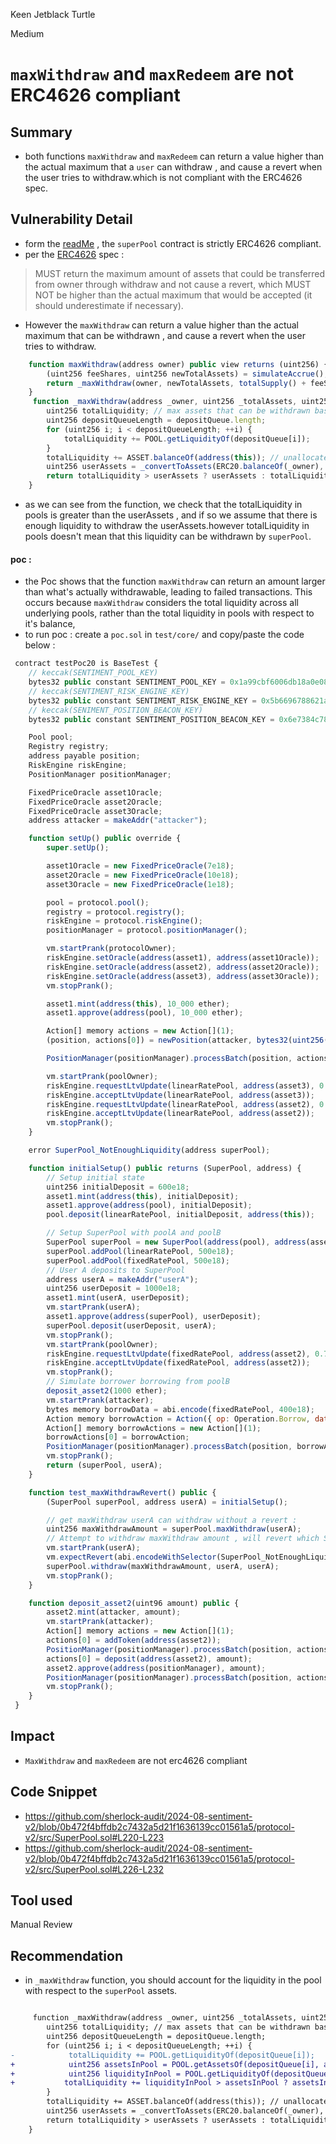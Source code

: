 Keen Jetblack Turtle

Medium

# `maxWithdraw` and `maxRedeem` are not ERC4626 compliant

## Summary
- both functions `maxWithdraw` and `maxRedeem` can return a value higher than the actual maximum that a `user`  can withdraw , and cause a revert when the user tries to withdraw.which is not compliant with the ERC4626 spec.
## Vulnerability Detail
- form the [readMe](https://github.com/sherlock-audit/2024-08-sentiment-v2/tree/main?tab=readme-ov-file#q-is-the-codebase-expected-to-comply-with-any-eips-can-there-beare-there-any-deviations-from-the-specification) , the `superPool` contract is strictly ERC4626 compliant. 
- per the [ERC4626](https://eips.ethereum.org/EIPS/eip-4626) spec : 

> MUST return the maximum amount of assets that could be transferred from owner through withdraw and not cause a revert, which MUST NOT be higher than the actual maximum that would be accepted (it should underestimate if necessary).

- However the `maxWithdraw` can return a value higher than the actual maximum that can be withdrawn , and cause a revert when the user tries to withdraw. 
```js
    function maxWithdraw(address owner) public view returns (uint256) {
        (uint256 feeShares, uint256 newTotalAssets) = simulateAccrue();
        return _maxWithdraw(owner, newTotalAssets, totalSupply() + feeShares);
    }
     function _maxWithdraw(address _owner, uint256 _totalAssets, uint256 _totalShares) internal view returns (uint256) {
        uint256 totalLiquidity; // max assets that can be withdrawn based on superpool and underlying pool liquidity
        uint256 depositQueueLength = depositQueue.length;
        for (uint256 i; i < depositQueueLength; ++i) {
            totalLiquidity += POOL.getLiquidityOf(depositQueue[i]);
        }
        totalLiquidity += ASSET.balanceOf(address(this)); // unallocated assets in the superpool
        uint256 userAssets = _convertToAssets(ERC20.balanceOf(_owner), _totalAssets, _totalShares, Math.Rounding.Down);
        return totalLiquidity > userAssets ? userAssets : totalLiquidity;
    }
```
- as we can see from the function, we check that the totalLiquidity in pools is greater than the userAssets , and if so we assume that there is enough liquidity to withdraw the userAssets.however totalLiquidity in pools  doesn't mean that this liquidity can be withdrawn by `superPool`. 

#### poc  : 
- the Poc shows that the function `maxWithdraw` can return an amount larger than what's actually withdrawable, leading to failed transactions. This occurs because `maxWithdraw` considers the total liquidity across all underlying pools, rather than the total liquidity in pools with respect to it's balance, 
- to run poc : create a `poc.sol` in `test/core/` and copy/paste the code below :
```js
 contract testPoc20 is BaseTest {
    // keccak(SENTIMENT_POOL_KEY)
    bytes32 public constant SENTIMENT_POOL_KEY = 0x1a99cbf6006db18a0e08427ff11db78f3ea1054bc5b9d48122aae8d206c09728;
    // keccak(SENTIMENT_RISK_ENGINE_KEY)
    bytes32 public constant SENTIMENT_RISK_ENGINE_KEY = 0x5b6696788621a5d6b5e3b02a69896b9dd824ebf1631584f038a393c29b6d7555;
    // keccak(SENIMENT_POSITION_BEACON_KEY)
    bytes32 public constant SENTIMENT_POSITION_BEACON_KEY = 0x6e7384c78b0e09fb848f35d00a7b14fc1ad10ae9b10117368146c0e09b6f2fa2;

    Pool pool;
    Registry registry;
    address payable position;
    RiskEngine riskEngine;
    PositionManager positionManager;

    FixedPriceOracle asset1Oracle;
    FixedPriceOracle asset2Oracle;
    FixedPriceOracle asset3Oracle;
    address attacker = makeAddr("attacker");

    function setUp() public override {
        super.setUp();

        asset1Oracle = new FixedPriceOracle(7e18);
        asset2Oracle = new FixedPriceOracle(10e18);
        asset3Oracle = new FixedPriceOracle(1e18);

        pool = protocol.pool();
        registry = protocol.registry();
        riskEngine = protocol.riskEngine();
        positionManager = protocol.positionManager();

        vm.startPrank(protocolOwner);
        riskEngine.setOracle(address(asset1), address(asset1Oracle));
        riskEngine.setOracle(address(asset2), address(asset2Oracle));
        riskEngine.setOracle(address(asset3), address(asset3Oracle));
        vm.stopPrank();

        asset1.mint(address(this), 10_000 ether);
        asset1.approve(address(pool), 10_000 ether);

        Action[] memory actions = new Action[](1);
        (position, actions[0]) = newPosition(attacker, bytes32(uint256(3_492_932_942)));

        PositionManager(positionManager).processBatch(position, actions);

        vm.startPrank(poolOwner);
        riskEngine.requestLtvUpdate(linearRatePool, address(asset3), 0.75e18);
        riskEngine.acceptLtvUpdate(linearRatePool, address(asset3));
        riskEngine.requestLtvUpdate(linearRatePool, address(asset2), 0.75e18);
        riskEngine.acceptLtvUpdate(linearRatePool, address(asset2));
        vm.stopPrank();
    }

    error SuperPool_NotEnoughLiquidity(address superPool);

    function initialSetup() public returns (SuperPool, address) {
        // Setup initial state
        uint256 initialDeposit = 600e18;
        asset1.mint(address(this), initialDeposit);
        asset1.approve(address(pool), initialDeposit);
        pool.deposit(linearRatePool, initialDeposit, address(this));

        // Setup SuperPool with poolA and poolB
        SuperPool superPool = new SuperPool(address(pool), address(asset1), address(this), 0, type(uint256).max, "test", "ts");
        superPool.addPool(linearRatePool, 500e18);
        superPool.addPool(fixedRatePool, 500e18);
        // User A deposits to SuperPool
        address userA = makeAddr("userA");
        uint256 userDeposit = 1000e18;
        asset1.mint(userA, userDeposit);
        vm.startPrank(userA);
        asset1.approve(address(superPool), userDeposit);
        superPool.deposit(userDeposit, userA);
        vm.stopPrank();
        vm.startPrank(poolOwner);
        riskEngine.requestLtvUpdate(fixedRatePool, address(asset2), 0.75e18);
        riskEngine.acceptLtvUpdate(fixedRatePool, address(asset2));
        vm.stopPrank();
        // Simulate borrower borrowing from poolB
        deposit_asset2(1000 ether);
        vm.startPrank(attacker);
        bytes memory borrowData = abi.encode(fixedRatePool, 400e18);
        Action memory borrowAction = Action({ op: Operation.Borrow, data: borrowData });
        Action[] memory borrowActions = new Action[](1);
        borrowActions[0] = borrowAction;
        PositionManager(positionManager).processBatch(position, borrowActions);
        vm.stopPrank();
        return (superPool, userA);
    }

    function test_maxWithdrawRevert() public {
        (SuperPool superPool, address userA) = initialSetup();

        // get maxWithdraw userA can withdraw without a revert :
        uint256 maxWithdrawAmount = superPool.maxWithdraw(userA);
        // Attempt to withdraw maxWithdraw amount , will revert which SHOULDN'T :
        vm.startPrank(userA);
        vm.expectRevert(abi.encodeWithSelector(SuperPool_NotEnoughLiquidity.selector, address(superPool)));
        superPool.withdraw(maxWithdrawAmount, userA, userA);
        vm.stopPrank();
    }

    function deposit_asset2(uint96 amount) public {
        asset2.mint(attacker, amount);
        vm.startPrank(attacker);
        Action[] memory actions = new Action[](1);
        actions[0] = addToken(address(asset2));
        PositionManager(positionManager).processBatch(position, actions);
        actions[0] = deposit(address(asset2), amount);
        asset2.approve(address(positionManager), amount);
        PositionManager(positionManager).processBatch(position, actions);
        vm.stopPrank();
    }
 }
```
## Impact
- `MaxWithdraw` and `maxRedeem` are not erc4626 compliant
## Code Snippet
- https://github.com/sherlock-audit/2024-08-sentiment-v2/blob/0b472f4bffdb2c7432a5d21f1636139cc01561a5/protocol-v2/src/SuperPool.sol#L220-L223
- https://github.com/sherlock-audit/2024-08-sentiment-v2/blob/0b472f4bffdb2c7432a5d21f1636139cc01561a5/protocol-v2/src/SuperPool.sol#L226-L232
## Tool used

Manual Review

## Recommendation

- in `_maxWithdraw` function, you should account for the liquidity in the pool with respect to the `superPool` assets. 
```diff

     function _maxWithdraw(address _owner, uint256 _totalAssets, uint256 _totalShares) internal view returns (uint256) {
        uint256 totalLiquidity; // max assets that can be withdrawn based on superpool and underlying pool liquidity
        uint256 depositQueueLength = depositQueue.length;
        for (uint256 i; i < depositQueueLength; ++i) {
-            totalLiquidity += POOL.getLiquidityOf(depositQueue[i]);
+            uint256 assetsInPool = POOL.getAssetsOf(depositQueue[i], address(this));
+            uint256 liquidityInPool = POOL.getLiquidityOf(depositQueue[i]);
+           totalLiquidity += liquidityInPool > assetsInPool ? assetsInPool : liquidityInPool
        }
        totalLiquidity += ASSET.balanceOf(address(this)); // unallocated assets in the superpool
        uint256 userAssets = _convertToAssets(ERC20.balanceOf(_owner), _totalAssets, _totalShares, Math.Rounding.Down);
        return totalLiquidity > userAssets ? userAssets : totalLiquidity;
    }

```

